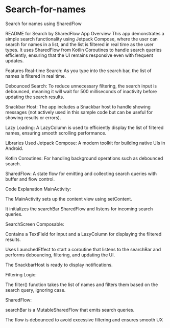 # Search-for-names
Search for names using SharedFlow

README for Search by SharedFlow App
Overview
This app demonstrates a simple search functionality using Jetpack Compose, where the user can search for names in a list, and the list is filtered in real time as the user types. It uses SharedFlow from Kotlin Coroutines to handle search queries efficiently, ensuring that the UI remains responsive even with frequent updates.

Features
Real-time Search: As you type into the search bar, the list of names is filtered in real time.

Debounced Search: To reduce unnecessary filtering, the search input is debounced, meaning it will wait for 500 milliseconds of inactivity before updating the search results.

Snackbar Host: The app includes a Snackbar host to handle showing messages (not actively used in this sample code but can be useful for showing results or errors).

Lazy Loading: A LazyColumn is used to efficiently display the list of filtered names, ensuring smooth scrolling performance.

Libraries Used
Jetpack Compose: A modern toolkit for building native UIs in Android.

Kotlin Coroutines: For handling background operations such as debounced search.

SharedFlow: A state flow for emitting and collecting search queries with buffer and flow control.


Code Explanation
MainActivity:

The MainActivity sets up the content view using setContent.

It initializes the searchBar SharedFlow and listens for incoming search queries.

SearchScreen Composable:

Contains a TextField for input and a LazyColumn for displaying the filtered results.

Uses LaunchedEffect to start a coroutine that listens to the searchBar and performs debouncing, filtering, and updating the UI.

The SnackbarHost is ready to display notifications.

Filtering Logic:

The filter() function takes the list of names and filters them based on the search query, ignoring case.

SharedFlow:

searchBar is a MutableSharedFlow that emits search queries.

The flow is debounced to avoid excessive filtering and ensures smooth UX
